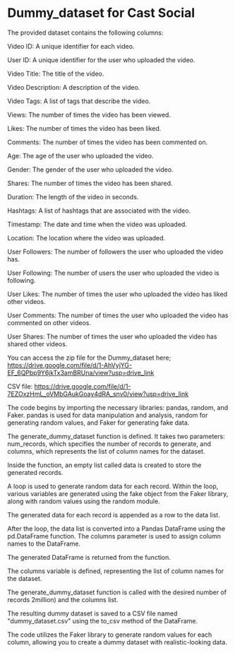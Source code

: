 # Dummy_dataset for Cast Social

The provided dataset contains the following columns:

Video ID: A unique identifier for each video.

User ID: A unique identifier for the user who uploaded the video.

Video Title: The title of the video.

Video Description: A description of the video.

Video Tags: A list of tags that describe the video.

Views: The number of times the video has been viewed.

Likes: The number of times the video has been liked.

Comments: The number of times the video has been commented on.

Age: The age of the user who uploaded the video.

Gender: The gender of the user who uploaded the video.

Shares: The number of times the video has been shared.

Duration: The length of the video in seconds.

Hashtags: A list of hashtags that are associated with the video.

Timestamp: The date and time when the video was uploaded.

Location: The location where the video was uploaded.

User Followers: The number of followers the user who uploaded the video has.

User Following: The number of users the user who uploaded the video is following.

User Likes: The number of times the user who uploaded the video has liked other videos.

User Comments: The number of times the user who uploaded the video has commented on other videos.

User Shares: The number of times the user who uploaded the video has shared other videos.

You can access the zip file for the Dummy_dataset here; https://drive.google.com/file/d/1-AhVyjYG-EF_6QPbp9Y6jkTx3amBRUna/view?usp=drive_link

CSV file: https://drive.google.com/file/d/1-7EZOxzHmL_oVMbGAukGoay4dRA_snv0/view?usp=drive_link

The code begins by importing the necessary libraries: pandas, random, and Faker. pandas is used for data manipulation and analysis, random for generating random values, and Faker for generating fake data.

The generate_dummy_dataset function is defined. It takes two parameters: num_records, which specifies the number of records to generate, and columns, which represents the list of column names for the dataset.

Inside the function, an empty list called data is created to store the generated records.

A loop is used to generate random data for each record. Within the loop, various variables are generated using the fake object from the Faker library, along with random values using the random module.

The generated data for each record is appended as a row to the data list.

After the loop, the data list is converted into a Pandas DataFrame using the pd.DataFrame function. The columns parameter is used to assign column names to the DataFrame.

The generated DataFrame is returned from the function.

The columns variable is defined, representing the list of column names for the dataset.

The generate_dummy_dataset function is called with the desired number of records 2million) and the columns list.

The resulting dummy dataset is saved to a CSV file named "dummy_dataset.csv" using the to_csv method of the DataFrame.

The code utilizes the Faker library to generate random values for each column, allowing you to create a dummy dataset with realistic-looking data.
